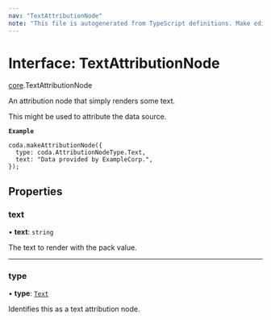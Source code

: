 ```yaml
---
nav: "TextAttributionNode"
note: "This file is autogenerated from TypeScript definitions. Make edits to the comments in the TypeScript file and then run `make docs` to regenerate this file."
---
```

# Interface: TextAttributionNode

[core](../modules/core.md).TextAttributionNode

An attribution node that simply renders some text.

This might be used to attribute the data source.

**`Example`**

```
coda.makeAttributionNode({
  type: coda.AttributionNodeType.Text,
  text: "Data provided by ExampleCorp.",
});
```

## Properties

### text

• **text**: `string`

The text to render with the pack value.

___

### type

• **type**: [`Text`](../enums/core.AttributionNodeType.md#text)

Identifies this as a text attribution node.
